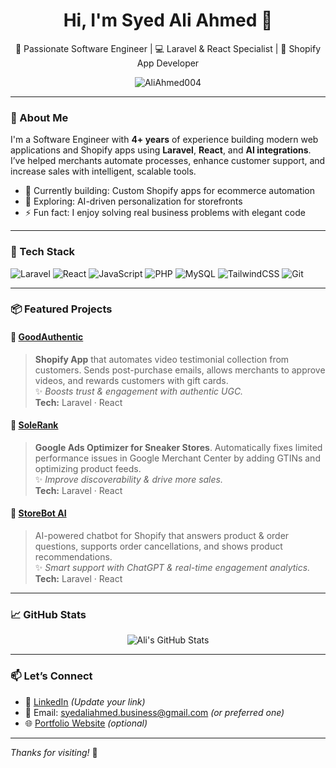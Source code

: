<h1 align="center">Hi, I'm Syed Ali Ahmed 👋</h1>

<p align="center">
  🧠 Passionate Software Engineer | 💻 Laravel & React Specialist | 🤖 Shopify App Developer
</p>

<p align="center">
  <img src="https://komarev.com/ghpvc/?username=AliAhmed004&label=Profile%20views&color=0e75b6&style=flat" alt="AliAhmed004" />
</p>

---

### 🚀 About Me

I'm a Software Engineer with **4+ years** of experience building modern web applications and Shopify apps using **Laravel**, **React**, and **AI integrations**. I’ve helped merchants automate processes, enhance customer support, and increase sales with intelligent, scalable tools.

- 🔭 Currently building: Custom Shopify apps for ecommerce automation  
- 🌱 Exploring: AI-driven personalization for storefronts  
- ⚡ Fun fact: I enjoy solving real business problems with elegant code  

---

### 🧰 Tech Stack

![Laravel](https://img.shields.io/badge/Laravel-E34F26?style=flat&logo=laravel&logoColor=white)
![React](https://img.shields.io/badge/React-61DAFB?style=flat&logo=react&logoColor=white)
![JavaScript](https://img.shields.io/badge/JavaScript-F7DF1E?style=flat&logo=javascript&logoColor=black)
![PHP](https://img.shields.io/badge/PHP-777BB4?style=flat&logo=php&logoColor=white)
![MySQL](https://img.shields.io/badge/MySQL-4479A1?style=flat&logo=mysql&logoColor=white)
![TailwindCSS](https://img.shields.io/badge/Tailwind_CSS-38B2AC?style=flat&logo=tailwind-css&logoColor=white)
![Git](https://img.shields.io/badge/Git-F05032?style=flat&logo=git&logoColor=white)

---

### 📦 Featured Projects

#### 🔹 [GoodAuthentic](https://github.com/AliAhmed004)
> **Shopify App** that automates video testimonial collection from customers. Sends post-purchase emails, allows merchants to approve videos, and rewards customers with gift cards.  
> ✨ *Boosts trust & engagement with authentic UGC.*  
**Tech:** Laravel · React

#### 🔹 [SoleRank](https://github.com/AliAhmed004)
> **Google Ads Optimizer for Sneaker Stores**. Automatically fixes limited performance issues in Google Merchant Center by adding GTINs and optimizing product feeds.  
> ✨ *Improve discoverability & drive more sales.*  
**Tech:** Laravel · React

#### 🔹 [StoreBot AI](https://github.com/AliAhmed004)
> AI-powered chatbot for Shopify that answers product & order questions, supports order cancellations, and shows product recommendations.  
> ✨ *Smart support with ChatGPT & real-time engagement analytics.*  
**Tech:** Laravel · React

---

### 📈 GitHub Stats

<p align="center">
  <img src="https://github-readme-stats.vercel.app/api?username=AliAhmed004&show_icons=true&theme=radical" alt="Ali's GitHub Stats" />
</p>

---

### 📫 Let’s Connect

- 💼 [LinkedIn](https://www.linkedin.com/in/your-link) *(Update your link)*
- 📧 Email: syedaliahmed.business@gmail.com *(or preferred one)*
- 🌐 [Portfolio Website](https://your-portfolio.com) *(optional)*

---

_Thanks for visiting!_ 🚀  
